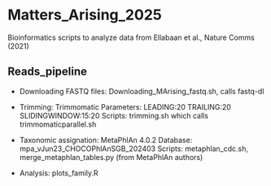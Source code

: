 # Matters_Arising_2025
Bioinformatics scripts to analyze data from Ellabaan et al., Nature Comms (2021)

## Reads_pipeline
- Downloading FASTQ files:
Downloading_MArising_fastq.sh, calls fastq-dl

- Trimming: Trimmomatic
Parameters: LEADING:20 TRAILING:20 SLIDINGWINDOW:15:20
Scripts: trimming.sh which calls trimmomaticparallel.sh

- Taxonomic assignation: MetaPhlAn 4.0.2
Database: mpa_vJun23_CHOCOPhlAnSGB_202403
Scripts: metaphlan_cdc.sh, merge_metaphlan_tables.py (from MetaPhlAn authors)

- Analysis: plots_family.R
